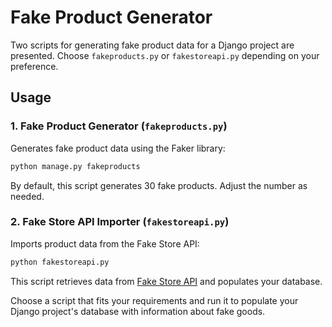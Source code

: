 # Fake Product Generator

Two scripts for generating fake product data for a Django project are presented. Choose `fakeproducts.py` or `fakestoreapi.py` depending on your preference.

## Usage

### 1. Fake Product Generator (`fakeproducts.py`)

Generates fake product data using the Faker library:

```bash
python manage.py fakeproducts
```

By default, this script generates 30 fake products. Adjust the number as needed.

### 2. Fake Store API Importer (``fakestoreapi.py``)

Imports product data from the Fake Store API:

```bash
python fakestoreapi.py
```

This script retrieves data from [Fake Store API](https://fakestoreapi.com/products) and populates your database.

Choose a script that fits your requirements and run it to populate your Django project's database with information about fake goods.